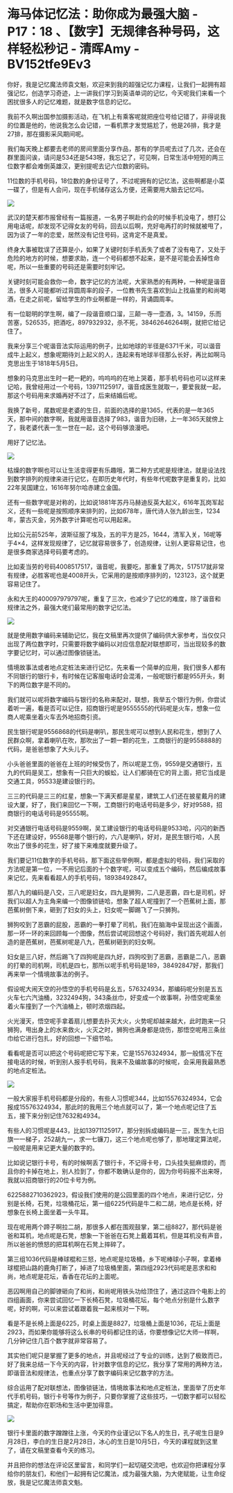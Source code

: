# 海马体记忆法：助你成为最强大脑 - P17：18 、【数字】无规律各种号码，这样轻松秒记 - 清晖Amy - BV152tfe9Ev3

你好，我是记忆魔法师袁文魁，欢迎来到我的超强记忆力课程，让我们一起拥有超强记忆，创造学习奇迹，上一讲我们学习到英语单词的记忆，今天呢我们来看一个困扰很多人的记忆难题，就是数字信息的记忆。

我前不久啊出国参加摄影活动，在飞机上有乘客呢就把座位号给记错了，非得说我的位置是他的，他说我怎么会记错，一看机票才发觉尴尬了，他是26排，我才是27排，那在摄影采风期间呢。

我们每天晚上都要去老师的房间里面分享作品，那有的学员呢去过了几次，还会在群里面问诶，请问是534还是543呀，我忘记了，可见啊，日常生活中短短的两三位数字都会难倒英雄汉，更别提呢去记六位数的密码。

11位数的手机号码，18位数的身份证号了，不过呢拥有的记忆法，这些啊都是小菜一碟了，但是有人会问，现在手机储存这么方便，还需要用大脑去记忆吗。



![](img/e70ddf9c18ea481add89d0bb6fab1d09_1.png)

武汉的楚天都市报曾经有一篇报道，一名男子啊赴约会的时候手机没电了，想打公用电话呢，却发现不记得女友的号码，回去以后啊，充好电再打的时候就被甩了，因为谈了一年的恋爱，居然没有记住号码，这肯定不是真爱。

终身大事被耽误了还算是小，如果了关键时刻手机丢失了或者了没有电了，又处于危险的地方的时候，想要求助，连一个号码都想不起来，是不是可能会丢掉性命呢，所以一些重要的号码还是需要时刻牢记。

关键时刻可能会救你一命，数字记忆的方法呢，大家熟悉的有两种，一种呢是谐音法，很多人可能都听过背圆周率的段子，一位教书先生喜欢到山上找庙里的和尚喝酒，在走之前呢，留给学生的作业啊都是一样的，背诵圆周率。

有一位聪明的学生啊，编了一段谐音顺口溜，三颠一寺一壶酒，3。14159，乐而苦塞，526535，把酒吃，897932932，杀不死，38462646264啊，就把它给记住了。

我来分享三个呢谐音法实际运用的例子，比如地球的半径是6371千米，可以谐音成牛上起义，想象呢期待刘上起义的人，连起来有地球半径那么长好，再比如啊马克思出生于1818年5月5日。

想象的马克思出生时一耙一耙的，呜呜呜的在地上哭着，那手机号码也可以这样来记哈，我曾经用过一个号码，13971125917，谐音成医生就取一，要爱我就一起，那这个号码用来求婚再好不过了，后来结婚后呢。

我换了新号，尾数呢是老婆的生日，前面的选择的是1365，代表的是一年365天，那中间的数字啊，我就用谐音选择了983，谐音为旧磅，上一年365天就傍上了，我老婆代表一生一世在一起，这个号码够浪漫吧。

用好了记忆法。

![](img/e70ddf9c18ea481add89d0bb6fab1d09_3.png)

枯燥的数字啊也可以让生活变得更有乐趣哦，第二种方式呢是规律法，就是设法找到数字排列的规律来进行记忆，在即历史年代时，有些年代呢数字是重复的，比如22年吴国建立，1616年努尔哈赤建立金国。

还有一些数字呢是对称的，比如说1881年苏丹马赫迪反英大起义，616年瓦岗军起义，还有一些呢是按照顺序来排列的，比如678年，唐代诗人张九龄出生，1234年，蒙古灭金，另外数字计算呢也可以用起来。

比如公元前525年，波斯征服了埃及，五的平方是25，1644，清军入关，16呢等于4×4，这样发现规律了，记忆就容易很多了，创造规律，让别人更容易记住，也是很多商家选择号码要考虑的。

比如麦当劳的号码4008517517，谐音呢，我要吃，那重复了两次，517517就非常有规律，必胜客呢也是4008开头，它采用的是按顺序排列的，123123，这个就更容易记住了。

永和大王的400097979797呢，重复了三次，也减少了记忆的难度，除了谐音和规律法之外，最强大佬们最常用的数字记忆法。



![](img/e70ddf9c18ea481add89d0bb6fab1d09_5.png)

就是使用数字编码来辅助记忆，我在文稿里再次提供了编码供大家参考，当仅仅只出现了两位数字时，只需要将数字编码以对应信息配对联想即可，当出现较多的数字要记忆时，可以通过图像锁链法。

情境故事法或者地点定桩法来进行记忆，先来看一个简单的应用，我们很多人都有不同银行的银行卡，有时候在记客服电话时会混淆，一般呢银行都是955开头，剩下的两位数字是不同的。

我们就可以呢将数字编码与银行的名称来配对，联想，我举五个银行为例，你尝试着听一遍，看是否可以记住，招商银行呢是9555555的代码呢是火车，想象一位商人呢乘坐着火车去外地招商引资。

民生银行呢是9556868的代码是喇叭，那民生呢可以想到人民和花生，想到了人民群众啊，拿着喇叭在吹，那吹出了一颗一颗的花生，工商银行的是9558888的代码，是爸爸想象了大头儿子。

小头爸爸里面的爸爸在上班的时候受伤了，所以呢是工伤，9559是交通银行，五九的代码是吴工，想象有一只巨大的蜈蚣，让人们都骑在它的背上面，把它当成是交通工具，95533是建设银行的。

三三的代码是三三的红星，想象一下满天都是星星，建筑工人们还在披星戴月的建设大厦，好了，我们来回忆一下啊，工商银行的电话号码是多少，好对9588，招商银行的电话号码是95555啊。

对交通银行电话号码是9559啊，吴工建设银行的电话号码是9533哈，闪闪的新西下还在建设好，95568是哪个银行的，六八是喇叭，好对，是民生银行哈，人民吹出了很多的花生，好了接下来难度就要升级了。

我们要记11位数字的手机号码，那下面这些举例啊，都是虚拟的号码，我们采取的方法呢是第一位，一不用记后面的十个数字呢，可以变成五个编码，然后编成故事来记忆，先来看看超人的手机号码，18938492847。

那八九的编码是八交，三八呢是妇女，四九是狮狗，二八是恶霸，四七是司机，好我们以超人为主角来编一个图像锁链哈，想象了超人呢撞到了一个芭蕉树上面，那芭蕉树倒下来，砸到了妇女的头上，妇女呢一脚踢飞了一只狮狗。

狮狗咬到了恶霸的屁股，恶霸的一拳打晕了司机，我们在脑海中呈现出这个画面，那一环一环的来回顾每一个图像，然后尝试呢回想这个号码好，我们首先呢超人创造的是芭蕉树，芭蕉树呢是八九，芭蕉树砸到的妇女啊。

妇女是三八好，然后踢飞了四狗呢是四九好，四狗咬到了恶霸，恶霸是二八，恶霸的打晕的司机啊，司机是四七，那所以呢手机号码是189，38492847好，那我们再来举一个情境故事法的例子。

假设呢大闹天空的孙悟空的手机号码是幺五，576324934，那编码呢分别是五五火车七六汽油桶，3232494狗，343条丝巾，好变成一个故事啊，孙悟空呢乘坐着火车撞到了一个汽油桶上，顿时浓烟四起。

火光漫天，悟空呢手拿着扇儿想要去扑灭大火，火势呢却越来越大，此时跑来一只狮狗，甩出身上的水来救火，火灭之时，狮狗也满身都是烧伤，那悟空呢用三条丝巾给它进行包扎，好的回想一下细节哈。

看看呢是否可以把这个号码呢把它写下来，它是15576324934，那一般情况下在接电话的时候，听到别人报手机号码，我来不及编故事的时候呢，会采用我最熟悉的地点定桩法。



![](img/e70ddf9c18ea481add89d0bb6fab1d09_7.png)

一般大家报手机号码都是分段的，有些人习惯呢344，比如15576324934，它会报成15576324934，那此时的我用三个地点就可以了，第一个地点呢记住了五五，接下来分别记住7632和4934。

有些人的习惯呢是443，比如13971125917，那分别拆成编码是一三，医生九七旧旗一一梯子，252胡九一，求一七镰刀，这三个地点呢也够了，那地理定算法呢，一般呢是用来记更大量的数字的。

比如说记银行卡号，有的时候啊丢了银行卡，不记得卡号，口头挂失挺麻烦的，而且你的卡掉在地上，别人捡到了，你都不敢确认是你的，因为你号码报不出来呀，我就以招商银行的20位卡号为例。

6225882710362923，假设我们使用的是公园里面的四个地点，来进行记忆，分别是长椅，石凳，垃圾桶花坛，第一组6225代码是牛二和二胡，地点是长椅，好想象在长椅上面坐着一头牛耳。

现在呢用两个蹄子啊拉二胡，那很多人都在围观鼓掌，第二组8827，那代码是爸爸和耳机，地点呢是石凳，想象一下爸爸在石凳上戴着耳机，但是耳机没有声音，所以爸爸的愤怒的把耳机啊在石凳上摔碎了。

第三组1036代码是棒球棍和三怒，地点呢是垃圾桶，乡下呢棒球小子啊，拿着棒球棍把山路的鹿角打断了，掉进了垃圾桶里面，第四组2923代码呢是恶求和和尚，地点呢是花坛，香香在花坛的上面呢。

恶囚啊用自己的脚镣砸向了和尚，和尚呢用铁头功给顶住了，通过这四个电影上的四组画面，你来尝试回忆一下长椅石凳，垃圾桶花坛，每个地点分别是什么数字呢，好的啊，可以来尝试着跟着我一起来核对一下啊。

看是不是长椅上面是6225，时桌上面是8827，垃圾桶上面是1036，花坛上面是2923，而如果你能够将这么长串的号码都记住的话，你要想像记忆大师一样啊，几分钟记住几百个数字就非常容易了。

其实他们呢只是掌握了更多的地点，并且呢经过了专业的训练，达到了极致而已，好了我来总结一下今天的内容，针对数字信息的记忆，我分享了常用的两种方法，即谐音法和规律法，也重点分享了数字编码来记忆数字的方法。

综合运用了配对联想法，图像锁链法，情境故事法和地点定桩法，里面举了历史年代手机号码，银行卡号等作为例子，只要你掌握了这些技巧，一切数字都可以轻松搞定，帮助你在职场和生活中更加得意。



![](img/e70ddf9c18ea481add89d0bb6fab1d09_9.png)

银行卡里面的数字蹭蹭往上涨，今天的作业谨记以下名人的生日，孔子呢生日是9月28日，李白的生日是2月28日，冰心的生日是10月5日，今天的课程就到这里了，请在文稿里查看今天的练习。

并且把你的想法在评论区里留言，和同学们一起切磋交流吧，也欢迎你把课程分享给你的朋友们，和他们一起拥有记忆魔法，成为最强大脑，为大佬赋能，让生命绽放，我是记忆魔法师袁文魁。

